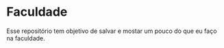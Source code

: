 # Faculdade
 Esse repositório tem objetivo de salvar e mostar um pouco do que eu faço na faculdade.
